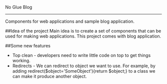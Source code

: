 No Glue Blog
_______
Components for web applications and sample blog application. 

##Idea of the project
Main idea is to create a set of components that can be used for making web applications.
This project comes with blog application. 

##Some new features
- Top clean - developers need to write little code on top to get things working.
- Redirects - We can redirect to object we want to use. For example, by adding redirect($object='SomeObject'){return $object;} to a class we can make it produce another object.
